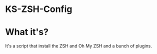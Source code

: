 # KS-ZSH-Config
# What it's?
It's a script that install the ZSH and Oh My ZSH and a bunch of plugins.
